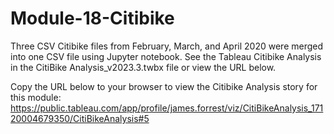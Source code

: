 # Module-18-Citibike

Three CSV Citibike files from February, March, and April 2020 were merged into one CSV file using Jupyter notebook.  See the Tableau Citibike Analysis in the CitiBike Analysis_v2023.3.twbx file or view the URL below.  

Copy the URL below to your browser to view the Citibike Analysis story for this module:
https://public.tableau.com/app/profile/james.forrest/viz/CitiBikeAnalysis_17120004679350/CitiBikeAnalysis#5
